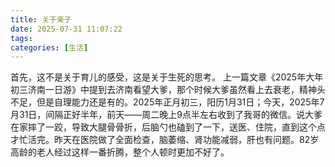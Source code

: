```yaml
---
title: 关于亲子
date: 2025-07-31 11:07:22
tags:
categories: [生活]
---
```


首先，这不是关于育儿的感受，这是关于生死的思考。
上一篇文章《2025年大年初三济南一日游》中提到去济南看望大爹，那个时候大爹虽然看上去衰老，精神头不足，但是自理能力还是有的。2025年正月初三，阳历1月31日；今天，2025年7月31日，间隔正好半年，前天——周二晚上9点半左右收到了我哥的微信。说大爹在家摔了一跤，导致大腿骨骨折，后脑勺也磕到了一下，送医、住院，直到这个点才忙活完。昨天在医院做了全面检查，脑萎缩、肾功能减弱，肝也有问题。82岁高龄的老人经过这样一番折腾，整个人顿时更加不好了。